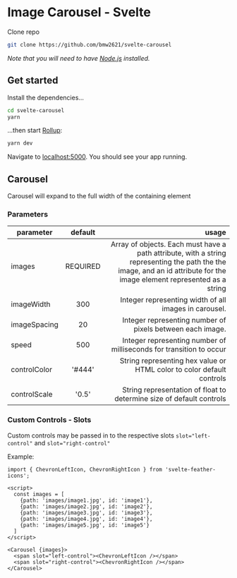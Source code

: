 
# Image Carousel - Svelte

Clone repo

```bash
git clone https://github.com/bmw2621/svelte-carousel
```

*Note that you will need to have [Node.js](https://nodejs.org) installed.*


## Get started

Install the dependencies...

```bash
cd svelte-carousel
yarn
```

...then start [Rollup](https://rollupjs.org):

```bash
yarn dev
```

Navigate to [localhost:5000](http://localhost:5000). You should see your app running.


## Carousel
 Carousel will expand to the full width of the containing element

### Parameters

| parameter    |  default |                                                                                                                                                                    usage |
|--------------|:--------:|-------------------------------------------------------------------------------------------------------------------------------------------------------------------------:|
| images       | REQUIRED | Array of objects.  Each must have a path attribute, with a string representing the path the the image, and an id attribute for the image element represented as a string |
| imageWidth   |    300   |                                                                                                                    Integer representing width of all images in carousel. |
| imageSpacing |    20    |                                                                                                                Integer representing number of pixels between each image. |
| speed        |    500   |                                                                                                      Integer representing number of milliseconds for transition to occur |
| controlColor | '#444'   |                                                                                                    String representing hex value or HTML color to color default controls |
| controlScale | '0.5'    |                                                                                                     String representation of float to determine size of default controls |

### Custom Controls - Slots
Custom controls may be passed in to the respective slots `slot="left-control"` and `slot="right-control"`

Example:
```
import { ChevronLeftIcon, ChevronRightIcon } from 'svelte-feather-icons';

<script>
  const images = [
    {path: 'images/image1.jpg', id: 'image1'},
    {path: 'images/image2.jpg', id: 'image2'},
    {path: 'images/image3.jpg', id: 'image3'},
    {path: 'images/image4.jpg', id: 'image4'},
    {path: 'images/image5.jpg', id: 'image5'}
  ]
</script>

<Carousel {images}>
  <span slot="left-control"><ChevronLeftIcon /></span>
  <span slot="right-control"><ChevronRightIcon /></span>
</Carousel>

```
